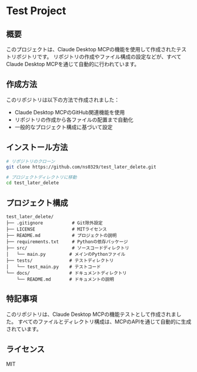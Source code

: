 # Test Project

## 概要
このプロジェクトは、Claude Desktop MCPの機能を使用して作成されたテストリポジトリです。
リポジトリの作成やファイル構成の設定などが、すべてClaude Desktop MCPを通じて自動的に行われています。

## 作成方法
このリポジトリは以下の方法で作成されました：
- Claude Desktop MCPのGitHub関連機能を使用
- リポジトリの作成から各ファイルの配置まで自動化
- 一般的なプロジェクト構成に基づいて設定

## インストール方法

```bash
# リポジトリのクローン
git clone https://github.com/ns0329/test_later_delete.git

# プロジェクトディレクトリに移動
cd test_later_delete
```

## プロジェクト構成
```
test_later_delete/
├── .gitignore           # Git除外設定
├── LICENSE              # MITライセンス
├── README.md            # プロジェクトの説明
├── requirements.txt     # Pythonの依存パッケージ
├── src/                 # ソースコードディレクトリ
│   └── main.py         # メインのPythonファイル
├── tests/              # テストディレクトリ
│   └── test_main.py    # テストコード
└── docs/               # ドキュメントディレクトリ
    └── README.md       # ドキュメントの説明
```

## 特記事項
このリポジトリは、Claude Desktop MCPの機能テストとして作成されました。
すべてのファイルとディレクトリ構成は、MCPのAPIを通じて自動的に生成されています。

## ライセンス
MIT